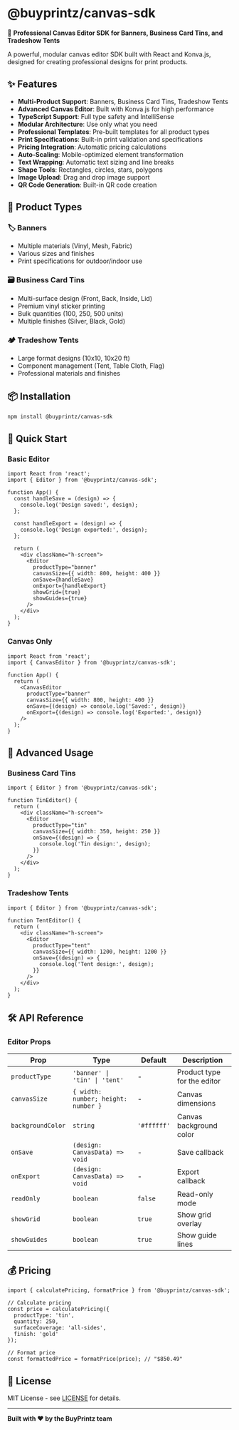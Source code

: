# @buyprintz/canvas-sdk

🚀 **Professional Canvas Editor SDK for Banners, Business Card Tins, and Tradeshow Tents**

A powerful, modular canvas editor SDK built with React and Konva.js, designed for creating professional designs for print products.

## ✨ Features

- **Multi-Product Support**: Banners, Business Card Tins, Tradeshow Tents
- **Advanced Canvas Editor**: Built with Konva.js for high performance
- **TypeScript Support**: Full type safety and IntelliSense
- **Modular Architecture**: Use only what you need
- **Professional Templates**: Pre-built templates for all product types
- **Print Specifications**: Built-in print validation and specifications
- **Pricing Integration**: Automatic pricing calculations
- **Auto-Scaling**: Mobile-optimized element transformation
- **Text Wrapping**: Automatic text sizing and line breaks
- **Shape Tools**: Rectangles, circles, stars, polygons
- **Image Upload**: Drag and drop image support
- **QR Code Generation**: Built-in QR code creation

## 🎯 Product Types

### 🏷️ Banners
- Multiple materials (Vinyl, Mesh, Fabric)
- Various sizes and finishes
- Print specifications for outdoor/indoor use

### 🗃️ Business Card Tins
- Multi-surface design (Front, Back, Inside, Lid)
- Premium vinyl sticker printing
- Bulk quantities (100, 250, 500 units)
- Multiple finishes (Silver, Black, Gold)

### 🏕️ Tradeshow Tents
- Large format designs (10x10, 10x20 ft)
- Component management (Tent, Table Cloth, Flag)
- Professional materials and finishes

## 📦 Installation

```bash
npm install @buyprintz/canvas-sdk
```

## 🚀 Quick Start

### Basic Editor

```tsx
import React from 'react';
import { Editor } from '@buyprintz/canvas-sdk';

function App() {
  const handleSave = (design) => {
    console.log('Design saved:', design);
  };

  const handleExport = (design) => {
    console.log('Design exported:', design);
  };

  return (
    <div className="h-screen">
      <Editor
        productType="banner"
        canvasSize={{ width: 800, height: 400 }}
        onSave={handleSave}
        onExport={handleExport}
        showGrid={true}
        showGuides={true}
      />
    </div>
  );
}
```

### Canvas Only

```tsx
import React from 'react';
import { CanvasEditor } from '@buyprintz/canvas-sdk';

function App() {
  return (
    <CanvasEditor
      productType="banner"
      canvasSize={{ width: 800, height: 400 }}
      onSave={(design) => console.log('Saved:', design)}
      onExport={(design) => console.log('Exported:', design)}
    />
  );
}
```

## 🎨 Advanced Usage

### Business Card Tins

```tsx
import { Editor } from '@buyprintz/canvas-sdk';

function TinEditor() {
  return (
    <div className="h-screen">
      <Editor
        productType="tin"
        canvasSize={{ width: 350, height: 250 }}
        onSave={(design) => {
          console.log('Tin design:', design);
        }}
      />
    </div>
  );
}
```

### Tradeshow Tents

```tsx
import { Editor } from '@buyprintz/canvas-sdk';

function TentEditor() {
  return (
    <div className="h-screen">
      <Editor
        productType="tent"
        canvasSize={{ width: 1200, height: 1200 }}
        onSave={(design) => {
          console.log('Tent design:', design);
        }}
      />
    </div>
  );
}
```

## 🛠️ API Reference

### Editor Props

| Prop | Type | Default | Description |
|------|------|---------|-------------|
| `productType` | `'banner' \| 'tin' \| 'tent'` | - | Product type for the editor |
| `canvasSize` | `{ width: number; height: number }` | - | Canvas dimensions |
| `backgroundColor` | `string` | `'#ffffff'` | Canvas background color |
| `onSave` | `(design: CanvasData) => void` | - | Save callback |
| `onExport` | `(design: CanvasData) => void` | - | Export callback |
| `readOnly` | `boolean` | `false` | Read-only mode |
| `showGrid` | `boolean` | `true` | Show grid overlay |
| `showGuides` | `boolean` | `true` | Show guide lines |

## 💰 Pricing

```tsx
import { calculatePricing, formatPrice } from '@buyprintz/canvas-sdk';

// Calculate pricing
const price = calculatePricing({
  productType: 'tin',
  quantity: 250,
  surfaceCoverage: 'all-sides',
  finish: 'gold'
});

// Format price
const formattedPrice = formatPrice(price); // "$850.49"
```

## 📄 License

MIT License - see [LICENSE](LICENSE) for details.

---

**Built with ❤️ by the BuyPrintz team**
